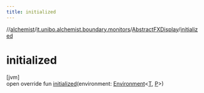 ```yaml
---
title: initialized
---
```

//[alchemist](../../../index.html)/[it.unibo.alchemist.boundary.monitors](../index.html)/[AbstractFXDisplay](index.html)/[initialized](initialized.html)



# initialized



[jvm]\
open override fun [initialized](initialized.html)(environment: [Environment](../../it.unibo.alchemist.model.interfaces/-environment/index.html)<[T](index.html), [P](index.html)>)




